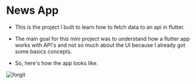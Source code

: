 # News App

- This is the project I built to learn how to fetch data to an api in flutter.

- The main goal for this mini project was to understand how a flutter app works with API's
and not so much about the UI because I already got some basics concepts.

- So, here's how the app looks like.

![forgit](https://user-images.githubusercontent.com/49291509/125864189-f58f401c-728f-4d9b-b282-008bbe9fdad2.png)

